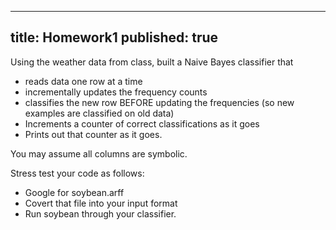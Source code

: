 

---
title: Homework1
published: true
---

Using the weather data from class, built a Naive Bayes classifier
that 

- reads data one row at a time
- incrementally updates the frequency counts
- classifies the new row BEFORE   updating the frequencies
  (so new examples are classified on old data)
- Increments a counter of correct classifications as it goes
- Prints out  that counter as it goes.

You may assume all columns are symbolic.

Stress test your code as follows:

- Google for soybean.arff
- Covert that file into your input format
- Run soybean through your classifier.
